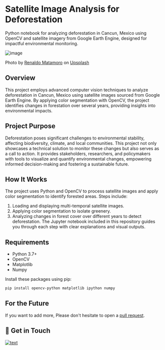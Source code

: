 # Satellite Image Analysis for Deforestation
Python notebook for analyzing deforestation in Cancun, Mexico using OpenCV and satellite imagery from Google Earth Engine, designed for impactful environmental monitoring.

![image](https://github.com/Brandi-Kinard/python-opencv-deforestation/assets/52756042/bc9a7f9f-0030-4a9e-8f3f-c0ca6394c279)

Photo by [Renaldo Matamoro](https://unsplash.com/@rmvisuals?utm_source=medium&utm_medium=referral) on [Upsplash](https://unsplash.com/?utm_source=medium&utm_medium=referral)

## Overview
This project employs advanced computer vision techniques to analyze deforestation in Cancun, Mexico using satellite images sourced from Google Earth Engine. By applying color segmentation with OpenCV, the project identifies changes in forestation over several years, providing insights into environmental impacts.

## Project Purpose
Deforestation poses significant challenges to environmental stability, affecting biodiversity, climate, and local communities. This project not only showcases a technical solution to monitor these changes but also serves as a call to action. It provides stakeholders, researchers, and policymakers with tools to visualize and quantify environmental changes, empowering informed decision-making and fostering a sustainable future.

## How It Works
The project uses Python and OpenCV to process satellite images and apply color segmentation to identify forested areas. Steps include:
1. Loading and displaying multi-temporal satellite images.
2. Applying color segmentation to isolate greenery.
3. Analyzing changes in forest cover over different years to detect deforestation.
The Jupyter notebook included in this repository guides you through each step with clear explanations and visual outputs.

## Requirements
- Python 3.7+
- OpenCV
- Matplotlib
- Numpy

Install these packages using pip:
```bash
pip install opencv-python matplotlib ipython numpy
```

## For the Future
If you want to add more, Please don't hesitate to open a [pull request](https://github.com/Brandi-Kinard/python-opencv-digital-signature/pulls).

## 👋 Get in Touch
[![text](https://img.shields.io/badge/LinkedIn-0077B5?style=for-the-badge&logo=linkedin&logoColor=white)](https://www.linkedin.com/in/brandi-kinard)
